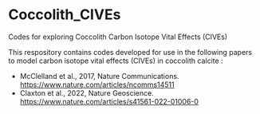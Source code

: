 # Coccolith_CIVEs
Codes for exploring Coccolith Carbon Isotope Vital Effects (CIVEs)

This respository contains codes developed for use in the following papers to model carbon isotope vital effects (CIVEs) in coccolith calcite : 
- McClelland et al., 2017, Nature Communications. https://www.nature.com/articles/ncomms14511
- Claxton et al., 2022, Nature Geoscience. https://www.nature.com/articles/s41561-022-01006-0


